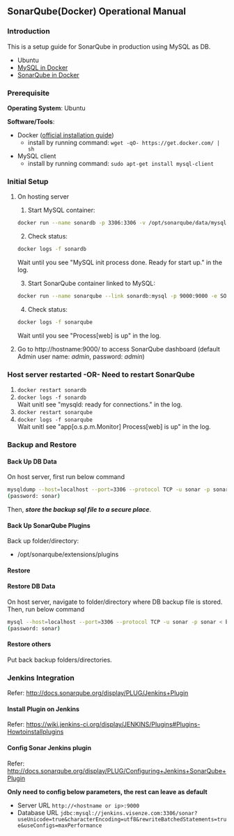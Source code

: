 ## SonarQube(Docker) Operational Manual ##

### Introduction
This is a setup guide for SonarQube in production using MySQL as DB.

 - Ubuntu
 - [MySQL in Docker](https://registry.hub.docker.com/_/mysql/)
 - [SonarQube in Docker](https://registry.hub.docker.com/_/sonarqube/)
 
### Prerequisite
**Operating System**: Ubuntu

**Software/Tools**:

 - Docker ([official installation guide](https://docs.docker.com/installation/))
     - install by running command: `wget -qO- https://get.docker.com/ | sh`
 - MySQL client
     - install by running command: `sudo apt-get install mysql-client`
 
### Initial Setup
 1. On hosting server
     1. Start MySQL container:
     ```sh
     docker run --name sonardb -p 3306:3306 -v /opt/sonarqube/data/mysql:/var/lib/mysql -e MYSQL_ROOT_PASSWORD=sonar -e MYSQL_DATABASE=sonar -e MYSQL_USER=sonar -e MYSQL_PASSWORD=sonar -d mysql:5.6
     ```
     
     2. Check status:
     ```sh
     docker logs -f sonardb
     ```
     Wait until you see "MySQL init process done. Ready for start up." in the log.
     
     3. Start SonarQube container linked to MySQL:
     ```sh
     docker run --name sonarqube --link sonardb:mysql -p 9000:9000 -e SONARQUBE_JDBC_USERNAME=sonar -e SONARQUBE_JDBC_PASSWORD=sonar -e SONARQUBE_JDBC_URL="jdbc:mysql://mysql:3306/sonar?useUnicode=true&characterEncoding=utf8&rewriteBatchedStatements=true&useConfigs=maxPerformance" -v /opt/sonarqube/extensions/plugins:/opt/sonarqube/extensions/plugins -d sonarqube:5.1.1
     ```
     
     4.  Check status:
     ```sh
     docker logs -f sonarqube
     ```
     Wait until you see "Process[web] is up" in the log.
     
 
 2. Go to http://hostname:9000/ to access SonarQube dashboard (default Admin user name: *admin*, password: *admin*)

### Host server restarted -OR-  Need to restart SonarQube
1. `docker restart sonardb`
2. `docker logs -f sonardb`<br/>Wait unitl see "mysqld: ready for connections." in the log.
2. `docker restart sonarqube`
3. `docker logs -f sonarqube`<br/>Wait unitl see "app[o.s.p.m.Monitor] Process[web] is up" in the log.

### Backup and Restore
#### Back Up DB Data
On host server, first run below command
```sh
mysqldump --host=localhost --port=3306 --protocol TCP -u sonar -p sonar --single-transaction --databases sonar > sonardb_backup-<date>.sql
(password: sonar)
```

Then, ***store the backup sql file to a secure place***.

#### Back Up SonarQube Plugins
Back up folder/directory:

 - /opt/sonarqube/extensions/plugins

#### Restore
#### Restore DB Data
On host server, navigate to folder/directory where DB backup file is stored.
Then, run below command
```sh
mysql --host=localhost --port=3306 --protocol TCP -u sonar -p sonar < backup_file.sql
(password: sonar)
```
   
#### Restore others
Put back backup folders/directories.

### Jenkins Integration
Refer: http://docs.sonarqube.org/display/PLUG/Jenkins+Plugin

#### Install Plugin on Jenkins
Refer: https://wiki.jenkins-ci.org/display/JENKINS/Plugins#Plugins-Howtoinstallplugins

#### Config Sonar Jenkins plugin
Refer: http://docs.sonarqube.org/display/PLUG/Configuring+Jenkins+SonarQube+Plugin

**Only need to config below parameters, the rest can leave as default**
- Server URL
  `http://<hostname or ip>:9000`
- Database URL
 `jdbc:mysql://jenkins.visenze.com:3306/sonar?useUnicode=true&characterEncoding=utf8&rewriteBatchedStatements=true&useConfigs=maxPerformance`